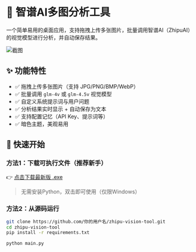 # 🧠 智谱AI多图分析工具

一个简单易用的桌面应用，支持拖拽上传多张图片，批量调用智谱AI（ZhipuAI）的视觉模型进行分析，并自动保存结果。

![截图](assets/screenshot.png)

## ✨ 功能特性

- ✅ 拖拽上传多张图片（支持 JPG/PNG/BMP/WebP）
- ✅ 批量调用 `glm-4v` 或 `glm-4.5v` 视觉模型
- ✅ 自定义系统提示词与用户问题
- ✅ 分析结果实时显示 + 自动保存为文本
- ✅ 支持配置记忆（API Key、提示词等）
- ✅ 暗色主题，美观易用

## 🚀 快速开始

### 方法1：下载可执行文件（推荐新手）

👉 [点击下载最新版 .exe](https://github.com/spacexyqc/zhipu-vision-tool/releases/tag/1.0)

> 无需安装Python，双击即可使用（仅限Windows）

### 方法2：从源码运行

```bash
git clone https://github.com/你的用户名/zhipu-vision-tool.git
cd zhipu-vision-tool
pip install -r requirements.txt

python main.py
